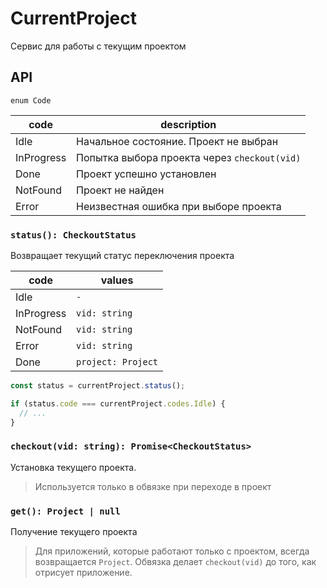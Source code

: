 # CurrentProject

Сервис для работы с текущим проектом

## API

`enum Code`

| code       | description                                  |
| ---------- | -------------------------------------------- |
| Idle       | Начальное состояние. Проект не выбран        |
| InProgress | Попытка выбора проекта через `checkout(vid)` |
| Done       | Проект успешно установлен                    |
| NotFound   | Проект не найден                             |
| Error      | Неизвестная ошибка при выборе проекта        |

### `status(): CheckoutStatus`

Возвращает текущий статус переключения проекта

| code       | values             |
| ---------- | ------------------ |
| Idle       | `-`                |
| InProgress | `vid: string`      |
| NotFound   | `vid: string`      |
| Error      | `vid: string`      |
| Done       | `project: Project` |

```ts
const status = currentProject.status();

if (status.code === currentProject.codes.Idle) {
  // ...
}
```

### `checkout(vid: string): Promise<CheckoutStatus>`

Установка текущего проекта.

> Используется только в обвязке при переходе в проект

### `get(): Project | null`

Получение текущего проекта

> Для приложений, которые работают только с проектом, всегда возвращается `Project`. Обвязка делает `checkout(vid)` до того, как отрисует приложение.
